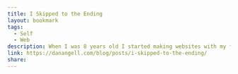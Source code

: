 ```yaml
---
title: I Skipped to the Ending
layout: bookmark
tags:
  - Self
  - Web
description: When I was 8 years old I started making websites with my friend. His grandmother had purchased him a domain name and web hosting. It was 2003 and the world was whispering of Web 2.0. Books I checked out of the library talked about DHTML (dynamic HTML, basically what any web app is today). There was no mobile app market, native application development had a high barrier to entry, and the most exciting things happening with computers were websites like eBay and Google.
link: https://danangell.com/blog/posts/i-skipped-to-the-ending/
share:
---
```


